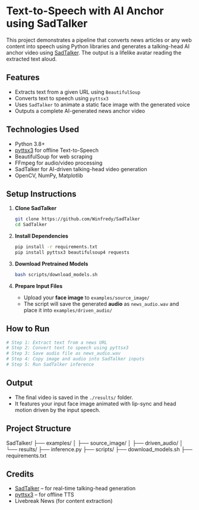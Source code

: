 # Text-to-Speech with AI Anchor using SadTalker

This project demonstrates a pipeline that converts news articles or any web content into speech using Python libraries and generates a talking-head AI anchor video using [SadTalker](https://github.com/Winfredy/SadTalker). The output is a lifelike avatar reading the extracted text aloud.

## Features

- Extracts text from a given URL using `BeautifulSoup`
- Converts text to speech using `pyttsx3`
- Uses `SadTalker` to animate a static face image with the generated voice
- Outputs a complete AI-generated news anchor video

## Technologies Used

- Python 3.8+
- [pyttsx3](https://pypi.org/project/pyttsx3/) for offline Text-to-Speech
- BeautifulSoup for web scraping
- FFmpeg for audio/video processing
- SadTalker for AI-driven talking-head video generation
- OpenCV, NumPy, Matplotlib

## Setup Instructions

1. **Clone SadTalker**

   ```bash
   git clone https://github.com/Winfredy/SadTalker
   cd SadTalker
   ```

2. **Install Dependencies**

   ```bash
   pip install -r requirements.txt
   pip install pyttsx3 beautifulsoup4 requests
   ```

3. **Download Pretrained Models**

   ```bash
   bash scripts/download_models.sh
   ```

4. **Prepare Input Files**
   - Upload your **face image** to `examples/source_image/`
   - The script will save the generated **audio** as `news_audio.wav` and place it into `examples/driven_audio/`

## How to Run

```python
# Step 1: Extract text from a news URL
# Step 2: Convert text to speech using pyttsx3
# Step 3: Save audio file as news_audio.wav
# Step 4: Copy image and audio into SadTalker inputs
# Step 5: Run SadTalker inference
```

## Output

- The final video is saved in the `./results/` folder.
- It features your input face image animated with lip-sync and head motion driven by the input speech.

## Project Structure

SadTalker/ ├── examples/ │ ├── source_image/ │ ├── driven_audio/ │ └── results/ ├── inference.py ├── scripts/ ├── download_models.sh ├── requirements.txt

## Credits

- [SadTalker](https://github.com/Winfredy/SadTalker) – for real-time talking-head generation
- [pyttsx3](https://pypi.org/project/pyttsx3/) – for offline TTS
- Livebreak News (for content extraction)
